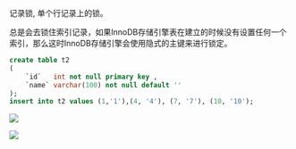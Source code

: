 记录锁,  单个行记录上的锁。

总是会去锁住索引记录，如果InnoDB存储引擎表在建立的时候没有设置任何一个索引，那么这时InnoDB存储引擎会使用隐式的主键来进行锁定。



```sql
create table t2
(
    `id`   int not null primary key ,
    `name` varchar(100) not null default ''
);
insert into t2 values (1,'1'),(4, '4'), (7, '7'), (10, '10');

```

![](http://ww3.sinaimg.cn/large/006tNc79ly1g38x55r4tyj30xo0eetb4.jpg)

![](http://ww2.sinaimg.cn/large/006tNc79ly1g37pvzrwldj30tu0gxacl.jpg)





























